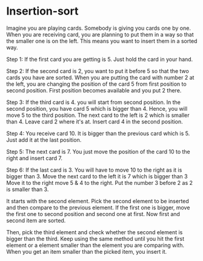 # Insertion-sort
 Imagine you are playing cards. Somebody is giving you cards one by one. When you are receiving card, you are planning to put them in a way so that the smaller one is on the left. This means you want to insert them in a sorted way.

Step 1: If the first card you are getting is 5. Just hold the card in your hand. 

Step 2: If the second card is 2, you want to put it before 5 so that the two cards you have are sorted. When you are putting the card with number 2 at the left, you are changing the position of the card 5 from first position to second position. First position becomes available and you put 2 there.

Step 3: If the third card is 4. you will start from second position. In the second position, you have card 5 which is bigger than 4. Hence, you will move 5 to the third position. The next card to the left is 2 which is smaller than 4. Leave card 2 where it's at. Insert card 4 in the second position.

Step 4: You receive card 10. It is bigger than the previous card which is 5. Just add it at the last position.

Step 5: The next card is 7. You just move the position of the card 10 to the right and insert card 7.

Step 6: If the last card is 3. You will have to move 10 to the right as it is bigger than 3. Move the next card to the left it is 7 which is bigger than 3 Move it to the right move 5 & 4 to the right. Put the number 3 before 2 as 2 is smaller than 3.



It starts with the second element. Pick the second element to be inserted and then compare to the previous element. If the first one is bigger, move the first one to second position and second one at first. Now first and second item are sorted.

Then, pick the third element and check whether the second element is bigger than the third. Keep using the same method until you hit the first element or a element smaller than the element you are comparing with. When you get an item smaller than the picked item, you insert it.






